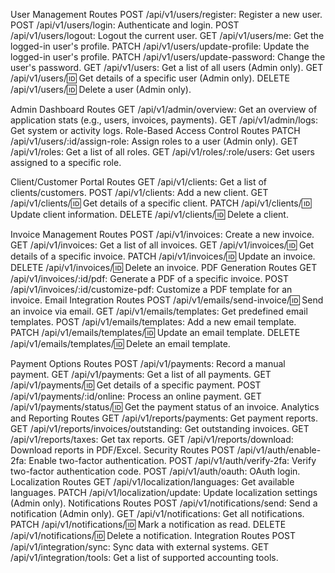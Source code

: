 User Management Routes 
POST /api/v1/users/register: Register a new user. 
POST /api/v1/users/login: Authenticate and login. 
POST /api/v1/users/logout: Logout the current user. 
GET /api/v1/users/me: Get the logged-in user's profile. 
PATCH /api/v1/users/update-profile: Update the logged-in user's profile. 
PATCH /api/v1/users/update-password: Change the user's password. 
GET /api/v1/users: Get a list of all users (Admin only). 
GET /api/v1/users/:id: Get details of a specific user (Admin only). 
DELETE /api/v1/users/:id: Delete a user (Admin only).

Admin Dashboard Routes 
GET /api/v1/admin/overview: Get an overview of application stats (e.g., users, invoices, payments). GET /api/v1/admin/logs: Get system or activity logs.
Role-Based Access Control Routes 
PATCH /api/v1/users/:id/assign-role: Assign roles to a user (Admin only). 
GET /api/v1/roles: Get a list of all roles. GET /api/v1/roles/:role/users: Get users assigned to a specific role.

Client/Customer Portal Routes 
GET /api/v1/clients: Get a list of clients/customers. 
POST /api/v1/clients: Add a new client. 
GET /api/v1/clients/:id: Get details of a specific client. PATCH /api/v1/clients/:id: Update client information. 
DELETE /api/v1/clients/:id: Delete a client.

Invoice Management Routes 
POST /api/v1/invoices: Create a new invoice. 
GET /api/v1/invoices: Get a list of all invoices. 
GET /api/v1/invoices/:id: Get details of a specific invoice. 
PATCH /api/v1/invoices/:id: Update an invoice. 
DELETE /api/v1/invoices/:id: Delete an invoice.
PDF Generation Routes GET /api/v1/invoices/:id/pdf: Generate a PDF of a specific invoice. 
POST /api/v1/invoices/:id/customize-pdf: Customize a PDF template for an invoice.
Email Integration Routes 
POST /api/v1/emails/send-invoice/:id: Send an invoice via email. 
GET /api/v1/emails/templates: Get predefined email templates. 
POST /api/v1/emails/templates: Add a new email template. 
PATCH /api/v1/emails/templates/:id: Update an email template. 
DELETE /api/v1/emails/templates/:id: Delete an email template.

Payment Options Routes POST /api/v1/payments: Record a manual payment. GET /api/v1/payments: Get a list of all payments. GET /api/v1/payments/:id: Get details of a specific payment. POST /api/v1/payments/:id/online: Process an online payment. GET /api/v1/payments/status/:id: Get the payment status of an invoice.
Analytics and Reporting Routes GET /api/v1/reports/payments: Get payment reports. GET /api/v1/reports/invoices/outstanding: Get outstanding invoices. GET /api/v1/reports/taxes: Get tax reports. GET /api/v1/reports/download: Download reports in PDF/Excel.
Security Routes POST /api/v1/auth/enable-2fa: Enable two-factor authentication. POST /api/v1/auth/verify-2fa: Verify two-factor authentication code. POST /api/v1/auth/oauth: OAuth login.
Localization Routes GET /api/v1/localization/languages: Get available languages. PATCH /api/v1/localization/update: Update localization settings (Admin only).
Notifications Routes POST /api/v1/notifications/send: Send a notification (Admin only). GET /api/v1/notifications: Get all notifications. PATCH /api/v1/notifications/:id: Mark a notification as read. DELETE /api/v1/notifications/:id: Delete a notification.
Integration Routes POST /api/v1/integration/sync: Sync data with external systems. GET /api/v1/integration/tools: Get a list of supported accounting tools.